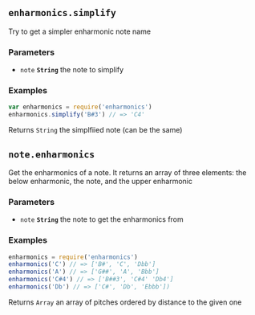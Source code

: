 ## `enharmonics.simplify`

Try to get a simpler enharmonic note name

### Parameters

* `note` **`String`** the note to simplify


### Examples

```js
var enharmonics = require('enharmonics')
enharmonics.simplify('B#3') // => 'C4'
```

Returns `String` the simplfiied note (can be the same)


## `note.enharmonics`

Get the enharmonics of a note. It returns an array of three elements: the
below enharmonic, the note, and the upper enharmonic

### Parameters

* `note` **`String`** the note to get the enharmonics from


### Examples

```js
enharmonics = require('enharmonics')
enharmonics('C') // => ['B#', 'C', 'Dbb']
enharmonics('A') // => ['G##', 'A', 'Bbb']
enharmonics('C#4') // => ['B##3', 'C#4' 'Db4']
enharmonics('Db') // => ['C#', 'Db', 'Ebbb'])
```

Returns `Array` an array of pitches ordered by distance to the given one


